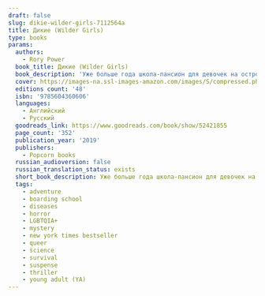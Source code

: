 ```yaml
---
draft: false
slug: dikie-wilder-girls-7112564a
title: Дикие (Wilder Girls)
type: books
params:
  authors:
    - Rory Power
  book_title: Дикие (Wilder Girls)
  book_description: 'Уже больше года школа-пансион для девочек на острове Ракстер находится в карантине. Из-за неизвестного вируса почти все учителя погибли, а тела Гетти и ее одноклассниц мутировали. Отрезанные от мира девушки не покидают стен школы. Все, что им остается, — это ждать обещанного лекарства. Но когда лучшая подруга Гетти пропадает, она готова пожертвовать всем, лишь бы ее найти. It''s been eighteen months since the Raxter School for Girls was put under quarantine. Since the Tox hit and pulled Hetty''s life out from under her.It started slow. First the teachers died one by one. Then it began to infect the students, turning their bodies strange and foreign. Now, cut off from the rest of the world and left to fend for themselves on their island home, the girls don''t dare wander outside the school''s fence, where the Tox has made the woods wild and dangerous. They wait for the cure they were promised as the Tox seeps into everything.But when Byatt goes missing, Hetty will do anything to find her, even if it means breaking quarantine and braving the horrors that lie beyond the fence. And when she does, Hetty learns that there''s more to their story, to their life at Raxter, than she could have ever thought true.'
  cover: https://images-na.ssl-images-amazon.com/images/S/compressed.photo.goodreads.com/books/1544204706i/42505366.jpg
  editions count: '48'
  isbn: '9785604360606'
  languages:
    - Английский
    - Русский
  goodreads_link: https://www.goodreads.com/book/show/52421855
  page_count: '352'
  publication_year: '2019'
  publishers:
    - Popcorn books
  russian_audioversion: false
  russian_translation_status: exists
  short_book_description: Уже больше года школа-пансион для девочек на острове Ракстер находится в карантине. Из-за неизвестного вируса почти все учителя погибли, а тела Гетти и ее одноклассниц мутировали…
  tags:
    - adventure
    - boarding school
    - diseases
    - horror
    - LGBTQIA+
    - mystery
    - new york times bestseller
    - queer
    - science
    - survival
    - suspense
    - thriller
    - young adult (YA)
---
```


